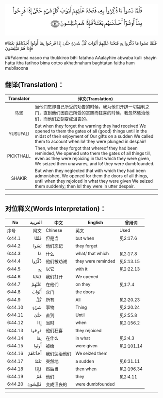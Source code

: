 ![006:044](images/006_044.gif)

#فَلَمَّا نَسُوا مَا ذُكِّرُوا بِهِ فَتَحْنَا عَلَيْهِمْ أَبْوَابَ كُلِّ شَيْءٍ حَتَّىٰ إِذَا فَرِحُوا بِمَا أُوتُوا أَخَذْنَاهُمْ بَغْتَةً فَإِذَا هُمْ مُبْلِسُونَ 

##Falamma nasoo ma thukkiroo bihi fatahna AAalayhim abwaba kulli shayin hatta itha farihoo bima ootoo akhathnahum baghtatan faitha hum mublisoona 

## 翻译(Translation)：

| Translator | 译文(Translation)                                            |
| :--------: | ------------------------------------------------------------ |
|    马坚    | 当他们忘却自己所受的劝告的时候，我为他们开辟一切福利之门，直到他们因自己所受的赏赐而狂喜的时候，我忽然惩治他们，而他们立刻变成沮丧的。 |
|  YUSUFALI  | But when they forget the warning they had received We opened to them the gates of all (good) things until in the midst of their enjoyment of Our gifts on a sudden We called them to account when lo! they were plunged in despair! |
| PICKTHALL  | Then, when they forgot that whereof they had been reminded, We opened unto them the gates of all things till, even as they were rejoicing in that which they were given, We seized them unawares, and lo! they were dumbfounded. |
|   SHAKIR   | But when they neglected that with which they had been admonished, We opened for them the doors of all things, until when they rejoiced in what they were given We seized them suddenly; then lo! they were in utter despair. |

---

## 对位释义(Words Interpretation)：

| No   | العربية | 中文    | English | 曾用词 |
| ---- | ------: | ------- | ------- | ------ |
| 序号 |    阿文 | Chinese | 英文    | Used   |
| 6:44.1  | فَلَمَّا    | 但是当       | but when           | 见2:17.6   |
| 6:44.2  | نَسُوا    | 他们忘记     | they forget        |            |
| 6:44.3  | مَا      | 什么         | what/ that which   | 见2:17.8   |
| 6:44.4  | ذُكِّرُوا   | 他们被劝诫   | they were reminded | 见5:13.15  |
| 6:44.5  | بِهِ      | 以它         | with it            | 见2:22.13  |
| 6:44.6  | فَتَحْنَا   | 我们打开     | We opened          |            |
| 6:44.7  | عَلَيْهِمْ   | 在他们       | on they            | 见1:7.4    |
| 6:44.8  | أَبْوَابَ   | 众门         | the doors          |            |
| 6:44.9  | كُلِّ      | 所有         | All                | 见2:20.23  |
| 6:44.10 | شَيْءٍ     | 事物         | Thing              | 见2:20.24  |
| 6:44.11 | حَتَّىٰ     | 直到         | Until              | 见2:55.8   |
| 6:44.12 | إِذَا     | 当时         | when               | 见2:156.2  |
| 6:44.13 | فَرِحُوا   | 他们狂喜     | they rejoiced      |            |
| 6:44.14 | بِمَا     | 在什么       | in what            | 见2:4.3    |
| 6:44.15 | أُوتُوا   | 被给         | were given         | 见2:101.14 |
| 6:44.16 | أَخَذْنَاهُمْ | 我们惩治他们 | We seized them     |            |
| 6:44.17 | بَغْتَةً    | 突然地       | a sudden           | 见6:31.11  |
| 6:44.18 | فَإِذَا    | 然后当       | then when          | 见2:196.34 |
| 6:44.19 | هُمْ      | 他们         | they               | 见2:4.11   |
| 6:44.20 | مُبْلِسُونَ  | 变成沮丧的   | were dumbfounded   |            |

---
